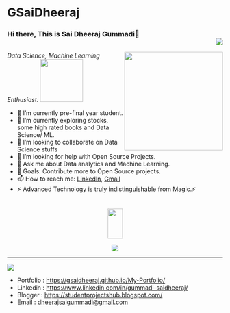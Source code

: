 # GSaiDheeraj
### Hi there, This is Sai Dheeraj Gummadi👋 <div align = 'right'>![](https://komarev.com/ghpvc/?username=GSaiDheeraj&color=yellow)</div>

<img align='right' src="https://remakelearning.org/wp-content/uploads/2020/01/122.gif" width="230">
<p><em>Data Science, Machine Learning Enthusiast.  <img src="https://thumbs.gfycat.com/NextFelineAplomadofalcon-size_restricted.gif" width="100">
</em></p> 

- 🔭 I’m currently pre-final year student.
- 🌱 I’m currently exploring stocks, some high rated books and Data Science/ ML.
- 👯 I’m looking to collaborate on Data Science stuffs
- 🤔 I’m looking for help with Open Source Projects.
- 💬 Ask me about Data analytics and Machine Learning.
- 🥅 Goals: Contribute more to Open Source projects.
- 📫 How to reach me: <a href= "https://www.linkedin.com/in/gummadi-saidheeraj/">LinkedIn</a>, <a href= "dheerajsaigummadi@gmail.com">Gmail</a>
- ⚡ Advanced Technology is truly indistinguishable from Magic.⚡
<br><br>

<p align= "center"><img src="https://media2.giphy.com/media/QmGShkWAWid2hzCqHE/giphy.gif" width= "35" height= "70"></p>

<p align= "center"><img src="https://github-readme-stats.vercel.app/api?username=GSaiDheeraj&show_icons=true"></p>
<hr>
<img src="https://spectrapackautomation.com/img/contactme.gif" />

- Portfolio : https://gsaidheeraj.github.io/My-Portfolio/
- Linkedin : https://www.linkedin.com/in/gummadi-saidheeraj/
- Blogger : https://studentprojectshub.blogspot.com/
- Email : dheerajsaigummadi@gmail.com
